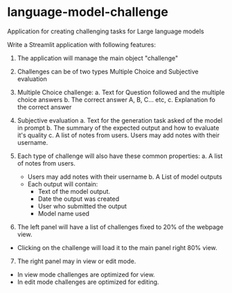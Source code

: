 # language-model-challenge
Application for creating challenging tasks for Large language models

Write a Streamlit application with following features:
1. The application will manage the main object "challenge"
2. Challenges can be of two types Multiple Choice and Subjective evaluation
3. Multiple Choice challenge:
  a. Text for Question followed and the multiple choice answers
  b. The correct answer A, B, C... etc,
  c. Explanation fo the correct answer

4. Subjective evaluation
  a. Text for the generation task asked of the model in prompt
  b. The summary of the expected output and how to evaluate it's quality
  c. A list of notes from users.
     Users may add notes with their  username.
5. Each type of challenge will also have these common properties:
  a. A list of notes from users.
    - Users may add notes with their  username
  b. A List of model outputs
    - Each output will contain:
      - Text of the model output.
      - Date the output was created
      - User who submitted the output
      - Model name used
6. The left panel will have a list of challenges fixed to 20% of the webpage view.
  - Clicking on the challenge will load it to the main panel right 80% view.
7. The right panel may in view or edit mode. 
  - In view mode challenges are optimized for view. 
  - In edit mode challenges are optimized for editing.
